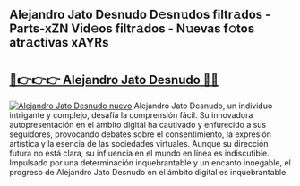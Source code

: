 ## Alejandro Jato Desnudo D𝚎sn𝚞dos filtr𝚊dos - Parts-xZN Vid𝚎os filtr𝚊dos - N𝚞evas f𝚘tos atr𝚊ctivas xAYRs

# <h2><a href="http://mbauv1.tromn.icu/?c=Alejandro+Jato+Desnudo">🔗👉👉👉 Alejandro Jato Desnudo 🔗🔗</a></h2>

[![Alejandro Jato Desnudo nuevo](https://i.imgur.com/pEAQMta.gif)](http://mbauv1.tromn.icu/?c=Alejandro+Jato+Desnudo)
Alejandro Jato Desnudo, un individuo intrigante y complejo, desafía la comprensión fácil. Su innovadora autopresentación en el ámbito digital ha cautivado y enfurecido a sus seguidores, provocando debates sobre el consentimiento, la expresión artística y la esencia de las sociedades virtuales. Aunque su dirección futura no está clara, su influencia en el mundo en línea es indiscutible. Impulsado por una determinación inquebrantable y un encanto innegable, el progreso de Alejandro Jato Desnudo en el ámbito digital es inquebrantable.
